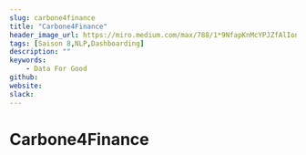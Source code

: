 ```yaml
---
slug: carbone4finance
title: "Carbone4Finance"
header_image_url: https://miro.medium.com/max/788/1*9NfapKnMcYPJZfAlIonMMQ.png
tags: [Saison 8,NLP,Dashboarding]
description: ""
keywords:
    - Data For Good
github: 
website: 
slack: 
---
```


# Carbone4Finance